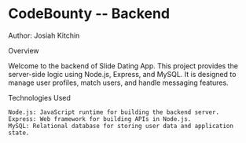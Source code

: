 


 # CodeBounty -- Backend


Author: Josiah Kitchin

Overview

Welcome to the backend of Slide Dating App. This project provides the server-side logic using Node.js, Express, and MySQL. It is designed to manage user profiles, match users, and handle messaging features.


Technologies Used

    Node.js: JavaScript runtime for building the backend server.
    Express: Web framework for building APIs in Node.js.
    MySQL: Relational database for storing user data and application state.


